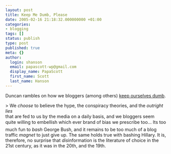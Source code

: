```yaml
---
layout: post
title: Keep Me Dumb, Please
date: 2005-02-16 21:18:32.000000000 +01:00
categories:
- blogging
tags: []
status: publish
type: post
published: true
meta: {}
author:
  login: shanson
  email: papascott-wp@gmail.com
  display_name: PapaScott
  first_name: Scott
  last_name: Hanson
---
```

<p>Duncan rambles on  how we bloggers (among others) <a title="My Expatriate Odyssey: Just me< rambling on about media bias..." href="http://expat-odyssey.blogspot.com/2005/02/just-me-rambling-on-about-media-bias.html">keep ourselves dumb</a>.</p>
<p>> We <span style="font-style: italic;">choose</span> to believe the hype, the conspiracy theories, and the <span style="font-style: italic;">outright lies</span><br />
that are fed to us by the media on a daily basis, and we bloggers seem<br />
quite willing to embellish which ever brand of bias we prescribe too... Its too much fun to <span style="font-style: italic;">bash</span> George Bush, and it remains to be too much of a blog traffic <span style="font-style: italic;">magnet</span> to just give up. The same holds true with bashing Hillary. It is, therefore, no surprise that <span style="font-style: italic;">dis</span>information is the literature of choice in the 21st century, as it was in the 20th, and the 19th.</p>
